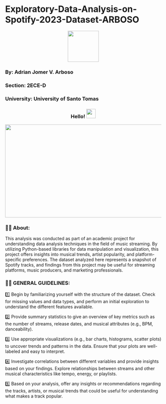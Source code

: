 # Exploratory-Data-Analysis-on-Spotify-2023-Dataset-ARBOSO
<div id="header" align="center">
  <img src="https://media.giphy.com/media/M9gbBd9nbDrOTu1Mqx/giphy.gif" width="100"/>
</div>

<h3>
By: Adrian Jomer V. Arboso
</h3>
<h3>
Section: 2ECE-D
</h3>
<h3>
University: University of Santo Tomas
</h3>
<h3 align="center">
 Hello! <img src="https://media.giphy.com/media/hvRJCLFzcasrR4ia7z/giphy.gif" width="30px"/>
</h3>
<div align="center">
  <img src="https://media.giphy.com/media/dWesBcTLavkZuG35MI/giphy.gif" width="600" height="300"/>
</div>

### :woman_technologist: About:
This analysis was conducted as part of an academic project for understanding data analysis techniques in the field of music streaming. By utilizing Python-based libraries for data manipulation and visualization, this project offers insights into musical trends, artist popularity, and platform-specific preferences. The dataset analyzed here represents a snapshot of Spotify tracks, and findings from this project may be useful for streaming platforms, music producers, and marketing professionals.

### :woman_technologist: GENERAL GUIDELINES:

:one: Begin by familiarizing yourself with the structure of the dataset. Check for missing values and data types, and perform an initial exploration to understand the different features available.

:two: Provide summary statistics to give an overview of key metrics such as the number of streams, release dates, and musical attributes (e.g., BPM, danceability).

:three: Use appropriate visualizations (e.g., bar charts, histograms, scatter plots) to uncover trends and patterns in the data. Ensure that your plots are well-labeled and easy to interpret.

:four: Investigate correlations between different variables and provide insights based on your findings. Explore relationships between streams and other musical characteristics like tempo, energy, or playlists.

:five: Based on your analysis, offer any insights or recommendations regarding the tracks, artists, or musical trends that could be useful for understanding what makes a track popular.

